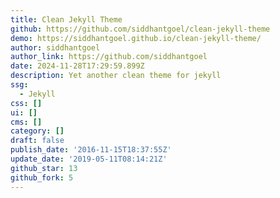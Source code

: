 ```yaml
---
title: Clean Jekyll Theme
github: https://github.com/siddhantgoel/clean-jekyll-theme
demo: https://siddhantgoel.github.io/clean-jekyll-theme/
author: siddhantgoel
author_link: https://github.com/siddhantgoel
date: 2024-11-28T17:29:59.899Z
description: Yet another clean theme for jekyll
ssg:
  - Jekyll
css: []
ui: []
cms: []
category: []
draft: false
publish_date: '2016-11-15T18:37:55Z'
update_date: '2019-05-11T08:14:21Z'
github_star: 13
github_fork: 5
---
```

